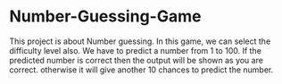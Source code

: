 # Number-Guessing-Game
This project is about Number guessing. In this game, we can select the difficulty level also. We have to predict a number from 1 to 100. If the predicted number is correct then the output will be shown as you are correct. otherwise it will give another 10 chances to predict the number.
